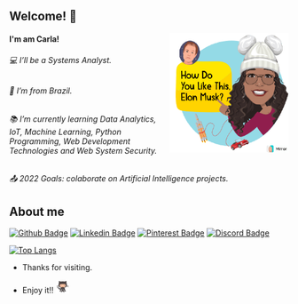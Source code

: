 ## Welcome! 🚸 

<img align='right' src="https://github.com/rosacarla/rosacarla/blob/main/avatar.png" width="215">

#### I'm am Carla!  
###### :computer: I’ll be a Systems Analyst.
###### :house_with_garden: I’m from Brazil.
###### :books: I’m currently learning Data Analytics, IoT, Machine Learning, Python Programming, Web Development Technologies and Web System Security.
###### :outbox_tray: 2022 Goals: colaborate on Artificial Intelligence projects.

## About me

[![Github Badge](https://img.shields.io/badge/-Github-000?style=flat-square&logo=Github&logoColor=white&link=https://github.com/rosacarla)](https://github.com/rosacarla) [![Linkedin Badge](https://img.shields.io/badge/-LinkedIn-blue?style=flat-square&logo=Linkedin&logoColor=white&link=https://www.linkedin.com/in/carla-edila-silveira/)](https://www.linkedin.com/in/carla-edila-silveira/) [![Pinterest Badge](https://img.shields.io/badge/Pinterest-%23E60023.svg?&style=flat-square&logo=Pinterest&logoColor=white&link=https://br.pinterest.com/videbrasil/techs/)](https://br.pinterest.com/videbrasil/techs/) [![Discord Badge](https://img.shields.io/badge/Discord-7289DA?style=flat-square&logo=discord&logoColor=white&link=CarlaRoza#4050)](https://discord.com/channels/@me)

[![Top Langs](https://github-readme-stats.vercel.app/api/top-langs/?username=rosacarla&layout=compact&theme=radical&show_icons=true)](https://github.com/rosacarla/github-readme-stats)


- Thanks for visiting.

- Enjoy it!! <img src=https://raw.githubusercontent.com/flaviofilipe/flaviofilipe/main/assets/github.gif width="24">

<!--
**rosacarla/rosacarla** is a ✨ _special_ ✨ repository because its `README.md` (this file) appears on your GitHub profile.

Here are some ideas to get you started:

- 🔭 I’m currently working on ...
- 🌱 I’m currently learning ...
- 👯 I’m looking to collaborate on ...
- 🤔 I’m looking for help with ...
- 💬 Ask me about ...
- 📫 How to reach me: ...
- 😄 Pronouns: ...
- ⚡ Fun fact: ...
-->
